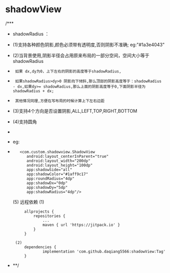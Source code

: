 # shadowView
/***
 * shadowRadius ：
 *   (1)支持各种颜色阴影,颜色必须带有透明度,否则阴影不准确; eg:"#1a3e4043"
 *   (2)当背景使用,阴影半径会占用原来布局的一部分空间，空间大小等于 shadowRadius
 *      如果 dx,dy为0，上下左右的阴影的高度等于shadowRadius,
 *      如果shadowRadius>dy>0 阴影向下倾斜,那么顶部的阴影高度等于：shadowRadius - dx,如果dy>= shadowRadius,那么上面的阴影高度等于0,下面阴影半径为 shadowRadius + dx;
 *      其他情况同理,方便在写布局的时候计算上下左右边距
 *   (3)支持4个方向是否设置阴影,ALL,LEFT,TOP,RIGHT,BOTTOM
 *   (4)支持圆角
 *
 *   eg:
 *        <com.custom.shadowview.ShadowView
             android:layout_centerInParent="true"
             android:layout_width="200dp"
             android:layout_height="100dp"
             app:shadowSide="all"
             app:shadowColor="#1aff9c17"
             app:roundRadius="4dp"
             app:shadowDx="0dp"
             app:shadowDy="5dp"
             app:shadowRadius="4dp"/>

     (5) 远程依赖
        (1)
        
        	allprojects {
        		repositories {
        			...
        			maven { url 'https://jitpack.io' }
        		}
        	}
          
        (2)
            dependencies {
                    implementation 'com.github.daqiang5566:shadowView:Tag'
            }

 * **/
